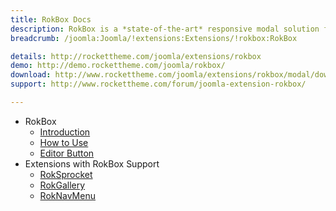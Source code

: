 ```yaml
---
title: RokBox Docs
description: RokBox is a *state-of-the-art* responsive modal solution for Joomla with support for images, videos, widgets and much more.
breadcrumb: /joomla:Joomla/!extensions:Extensions/!rokbox:RokBox

details: http://rockettheme.com/joomla/extensions/rokbox
demo: http://demo.rockettheme.com/joomla/rokbox/
download: http://www.rockettheme.com/joomla/extensions/rokbox/modal/downloads
support: http://www.rockettheme.com/forum/joomla-extension-rokbox/

---
```


* RokBox
    * [Introduction](INDEX.md)
    * [How to Use](how_to_use.md)
    * [Editor Button](editor_button.md)
* Extensions with RokBox Support
	* [RokSprocket](../roksprocket/)
	* [RokGallery](../rokgallery/)
	* [RokNavMenu](../roknavmenu/)